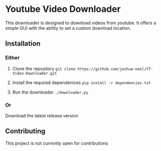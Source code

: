 # Youtube Video Downloader
This downloader is designed to download videos from youtube. It offers a simple GUI with the ability to set a custom download location.

## Installation

### Either
1. Clone the repository
`git clone https://github.com/joshua-noel/YT-Video-Downloader.git`

2. Install the required dependenices
`pip install -r dependencies.txt`

3. Run the downloader
`./downloader.py`

### Or
Download the latest release version

## Contributing
This project is not currently open for contributions

